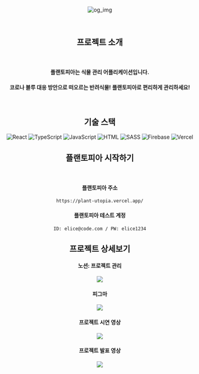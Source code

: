 <div align="center">

<br/>
  
![og_img](https://github.com/kes-knows-nothing/plantopia/assets/119156401/8bf94aed-34c5-4743-a856-d23929feface)

<br/>  

## 프로젝트 소개
<br/> 

#### 플랜토피아는 식물 관리 어플리케이션입니다. 
#### 코로나 블루 대응 방안으로 떠오르는 반려식물! 플랜토피아로 편리하게 관리하세요!

<br/> 

## 기술 스택
![React](https://img.shields.io/badge/React-323330?style=flat-square&logo=React&logoColor=61DAFB)
![TypeScript](https://img.shields.io/badge/TypeScript-323330?style=flat-square&logo=TypeScript&logoColor=3178C6)
![JavaScript](https://img.shields.io/badge/JavaScript-323330?style=flat-square&logo=JavaScript&logoColor=F7DF1E)
![HTML](https://img.shields.io/badge/HTML-323330?style=flat-square&logo=HTML5&logoColor=E34F26)
![SASS](https://img.shields.io/badge/Sass-323330?style=flat-square&logo=Sass&logoColor=CC6699)
![Firebase](https://img.shields.io/badge/Firebase-323330?style=flat-square&logo=Firebase&logoColor=FFCA28)
![Vercel](https://img.shields.io/badge/Vercel-323330?style=flat-square&logo=Vercel&logoColor=000000)
<br/>

## 플랜토피아 시작하기

<br/>

#### 플랜토피아 주소

```
https://plant-utopia.vercel.app/
```

#### 플랜토피아 테스트 계정

```
ID: elice@code.com / PW: elice1234
```

## 프로젝트 상세보기

#### 노션: 프로젝트 관리 

<a href="https://capable-grapple-591.notion.site/c94ed1cab84f4a50816811dad83c82bd?pvs=4">
  <img src="https://img.shields.io/badge/Notion-323330?style=flat-square&logo=Notion&logoColor=ffffff">
</a>

#### 피그마

<a href="https://www.figma.com/file/NpxLwqcttC04Tx25FNU0Z2/plantopia(%ED%8E%B8%EC%A7%91%ED%8E%98%EC%9D%B4%EC%A7%80)?type=design&node-id=1-2925&mode=design">
  <img src="https://img.shields.io/badge/Figma-323330?style=flat-square&logo=Figma&logoColor=F24E1E">
</a>

#### 프로젝트 시연 영상

<a href="https://www.youtube.com/watch?v=WD4rZKuwJGA&ab_channel=%EA%B0%9C%EB%B0%9C%EC%9E%90%EA%B0%80%EB%90%98%EB%A0%A4%EA%B3%A0%EB%B0%9C%EC%95%85%ED%95%98%EB%8A%94%EC%9E%90">
  <img src="https://img.shields.io/badge/Youtube-323330?style=flat-square&logo=Youtube&logoColor=FF0000">
</a>

#### 프로젝트 발표 영상

<a href="https://www.youtube.com/watch?v=_AKzD-VKsag&ab_channel=%EA%B0%9C%EB%B0%9C%EC%9E%90%EA%B0%80%EB%90%98%EB%A0%A4%EA%B3%A0%EB%B0%9C%EC%95%85%ED%95%98%EB%8A%94%EC%9E%90">
  <img src="https://img.shields.io/badge/Youtube-323330?style=flat-square&logo=Youtube&logoColor=FF0000">
</a>

</div>
